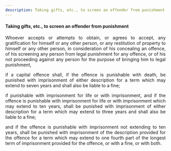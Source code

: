 ```yaml
---
description: Taking gifts, etc., to screen an offender from punishment
---
```


#### Taking gifts, etc., to screen an offender from punishment
<div style="text-align: justify">

Whoever accepts or attempts to obtain, or agrees to accept, any gratification for himself or any other person, or any restitution of property to himself or any other person, in consideration of his concealing an offence, of his screening any person from legal punishment for any offence, or of his not proceeding against any person for the purpose of bringing him to legal punishment,

</p>

if a capital offence shall, if the offence is punishable with death, be punished with imprisonment of either description for a term which may extend to seven years and shall also be liable to a fine;

</p>

if punishable with imprisonment for life or with imprisonment, and if the offence is punishable with imprisonment for life or with imprisonment which may extend to ten years, shall be punished with imprisonment of either description for a term which may extend to three years and shall also be liable to a fine;

</p>

and if the offence is punishable with imprisonment not extending to ten years, shall be punished with imprisonment of the description provided for the offence for a term which may extend to one fourth part of the longest term of imprisonment provided for the offence, or with a fine, or with both.

</p>
